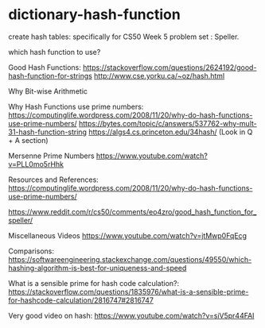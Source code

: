 # dictionary-hash-function

create hash tables: specifically for CS50 Week 5 problem set : Speller.

which hash function to use?

Good Hash Functions:
https://stackoverflow.com/questions/2624192/good-hash-function-for-strings
http://www.cse.yorku.ca/~oz/hash.html


Why Bit-wise Arithmetic


Why Hash Functions use prime numbers:
https://computinglife.wordpress.com/2008/11/20/why-do-hash-functions-use-prime-numbers/
https://bytes.com/topic/c/answers/537762-why-mult-31-hash-function-string
https://algs4.cs.princeton.edu/34hash/ (Look in Q + A section)


Mersenne Prime Numbers
https://www.youtube.com/watch?v=PLL0mo5rHhk



Resources and References:
https://computinglife.wordpress.com/2008/11/20/why-do-hash-functions-use-prime-numbers/

https://www.reddit.com/r/cs50/comments/eo4zro/good_hash_function_for_speller/


Miscellaneous Videos
https://www.youtube.com/watch?v=jtMwp0FqEcg


Comparisons:
https://softwareengineering.stackexchange.com/questions/49550/which-hashing-algorithm-is-best-for-uniqueness-and-speed

What is a sensible prime for hash code calculation?:
https://stackoverflow.com/questions/1835976/what-is-a-sensible-prime-for-hashcode-calculation/2816747#2816747

Very good video on hash:
https://www.youtube.com/watch?v=siV5pr44FAI

